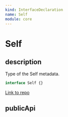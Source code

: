 ```yaml
---
kind: InterfaceDeclaration
name: Self
module: core
---
```


# Self

## description

Type of the Self metadata.

```ts
interface Self {}
```

[Link to repo](https://github.com/timdeschryver/angular/blob/master/packages/core/src/di/metadata.ts#L138-L138)

## publicApi
